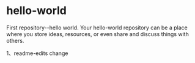 # hello-world
First repository--hello world.
Your hello-world repository can be a place where you store ideas, resources, or even share and discuss things with others.


1、readme-edits change
